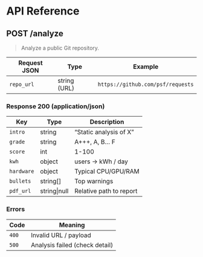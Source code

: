 # API Reference

## POST /analyze
> Analyze a public Git repository.

Request JSON | Type | Example
-------------|------|--------
`repo_url`   | string (URL) | `https://github.com/psf/requests`

### Response 200 (application/json)

Key | Type | Description
----|------|------------
`intro` | string | “Static analysis of X”
`grade` | string | A+++, A, B… F
`score` | int    | 1-100
`kwh`   | object | users → kWh / day
`hardware` | object | Typical CPU/GPU/RAM
`bullets` | string[] | Top warnings
`pdf_url` | string\|null | Relative path to report

### Errors
Code | Meaning
-----|--------
`400` | Invalid URL / payload  
`500` | Analysis failed (check detail)
